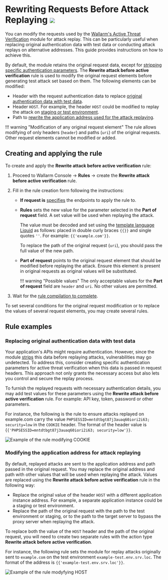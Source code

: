# Rewriting Requests Before Attack Replaying <a href="../../../about-wallarm/subscription-plans/#subscription-plans"><img src="../../../images/api-security-tag.svg" style="border: none;"></a>

You can modify the requests used by the [Wallarm's Active Threat Verification](overview.md) module for attack replay. This can be particularly useful when replacing original authentication data with test data or conducting attack replays on alternative addresses. This guide provides instructions on how to achieve this.

By default, the module retains the original request data, except for [stripping specific authentication parameters](overview.md#test-request-security). The **Rewrite attack before active verification** rule is used to modify the original request elements before generating test attack set based on them. The following elements can be modified:

* Header with the request authentication data to replace [original authentication data with test data](#replacing-original-authentication-data-with-test-data).
* Header `HOST`. For example, the header `HOST` could be modified to replay the attack on [staging or test environment](#modifying-the-application-address-for-attack-replaying).
* Path to [rewrite the application address used for the attack replaying](#modifying-the-application-address-for-attack-replaying).

!!! warning "Modification of any original request element"
    The rule allows modifying of only headers (`header`) and paths (`uri`) of the original requests. Other request elements cannot be modified or added.

## Creating and applying the rule

To create and apply the **Rewrite attack before active verification** rule:

1. Proceed to Wallarm Console → **Rules** → create the **Rewrite attack before active verification** rule.
1. Fill in the rule creation form following the instructions:

      * **If request is** [specifies](../../user-guides/rules/add-rule.md#branch-description) the endpoints to apply the rule to.
      * **Rules** sets the new value for the parameter selected in the **Part of request** field. A set value will be used when replaying the attack.

        The value must be decoded and set using the [template language Liquid](https://shopify.github.io/liquid/) as follows: placed in double curly braces `{{}}` and single quotes `''`. For example: `{{'example.com'}}`.

        To replace the path of the original request (`uri`), you should pass the full value of the new path.

      * **Part of request** points to the original request element that should be modified before replaying the attack. Ensure this element is present in original requests as original values will be substituted.

        !!! warning "Possible values"
            The only acceptable values for the **Part of request** field are `header` and `uri`. No other values are permitted.

1. Wait for the [rule compilation to complete](../../user-guides/rules/compiling.md).

To set several conditions for the original request modification or to replace the values of several request elements, you may create several rules.

## Rule examples

### Replacing original authentication data with test data

Your application's APIs might require authentication. However, since the module [strips](overview.md#test-request-security) this data before replaying attacks, vulnerabilities may go undetected. To address this, consider creating specific authentication parameters for active threat verification when this data is passed in request headers. This approach not only grants the necessary access but also lets you control and secure the replay process.

To furnish the replayed requests with necessary authentication details, you may add test values for these parameters using the **Rewrite attack before active verification** rule. For example: API key, token, password or other parameters.

For instance, the following is the rule to ensure attacks replayed on example.com carry the value `PHPSESSID=mntdtbgt87j3auaq60iori2i63; security=low` in the `COOKIE` header. The format of the header value is {`{'PHPSESSID=mntdtbgt87j3auaq60iori2i63; security=low'}}`.

![Example of the rule modifying COOKIE](../../images/user-guides/rules/rewrite-request-example-cookie.png)

### Modifying the application address for attack replaying

By default, replayed attacks are sent to the application address and path passed in the original request. You may replace the original address and path with other values that will be used when replaying the attack. Values are replaced using the **Rewrite attack before active verification** rule in the following way:

* Replace the original value of the header `HOST` with a different application instance address. For example, a separate application instance could be a staging or test environment.
* Replace the path of the original request with the path to the test environment or staging, or to the path to the target server to bypass the proxy server when replaying the attack.

To replace both the value of the `HOST` header and the path of the original request, you will need to create two separate rules with the action type **Rewrite attack before active verification**.

For instance, the following rule sets the module for replay attacks originally sent to `example.com` on the test environment `example-test.env.srv.loc`. The format of the address is `{{'example-test.env.srv.loc'}}`.

![Example of the rule modyfying HOST](../../images/user-guides/rules/rewrite-request-example-host.png)
